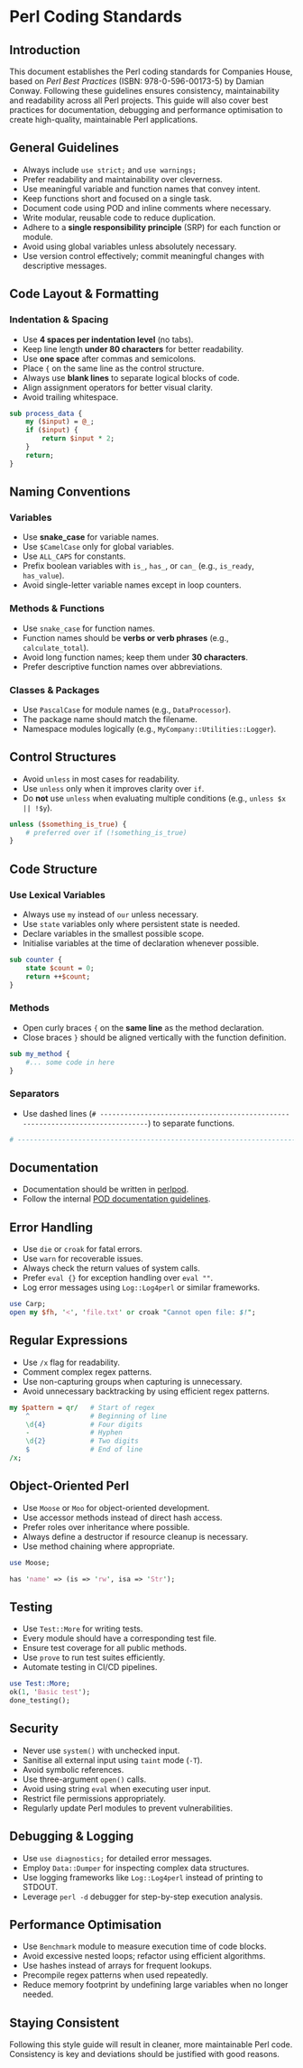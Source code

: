# Perl Coding Standards

## Introduction

This document establishes the Perl coding standards for Companies House,
based on *Perl Best Practices* (ISBN: 978-0-596-00173-5) by Damian Conway.
Following these guidelines ensures consistency, maintainability and
readability across all Perl projects. This guide will also cover best
practices for documentation, debugging and performance optimisation to
create high-quality, maintainable Perl applications.

## General Guidelines

- Always include `use strict;` and `use warnings;`
- Prefer readability and maintainability over cleverness.
- Use meaningful variable and function names that convey intent.
- Keep functions short and focused on a single task.
- Document code using POD and inline comments where necessary.
- Write modular, reusable code to reduce duplication.
- Adhere to a **single responsibility principle** (SRP) for each function or
  module.
- Avoid using global variables unless absolutely necessary.
- Use version control effectively; commit meaningful changes with
  descriptive messages.

## Code Layout & Formatting

### Indentation & Spacing

- Use **4 spaces per indentation level** (no tabs).
- Keep line length **under 80 characters** for better readability.
- Use **one space** after commas and semicolons.
- Place `{` on the same line as the control structure.
- Always use **blank lines** to separate logical blocks of code.
- Align assignment operators for better visual clarity.
- Avoid trailing whitespace.

```perl
sub process_data {
    my ($input) = @_;
    if ($input) {
        return $input * 2;
    }
    return;
}
```

## Naming Conventions

### Variables

- Use **snake_case** for variable names.
- Use `$CamelCase` only for global variables.
- Use `ALL_CAPS` for constants.
- Prefix boolean variables with `is_`, `has_`, or `can_` (e.g., `is_ready`,
  `has_value`).
- Avoid single-letter variable names except in loop counters.

### Methods & Functions

- Use `snake_case` for function names.
- Function names should be **verbs or verb phrases** (e.g.,
  `calculate_total`).
- Avoid long function names; keep them under **30 characters**.
- Prefer descriptive function names over abbreviations.

### Classes & Packages

- Use `PascalCase` for module names (e.g., `DataProcessor`).
- The package name should match the filename.
- Namespace modules logically (e.g., `MyCompany::Utilities::Logger`).

## Control Structures

- Avoid `unless` in most cases for readability.
- Use `unless` only when it improves clarity over `if`.
- Do **not** use `unless` when evaluating multiple conditions (e.g.,
  `unless $x || !$y`).

```perl
unless ($something_is_true) {
    # preferred over if (!something_is_true)
}
```

## Code Structure

### Use Lexical Variables

- Always use `my` instead of `our` unless necessary.
- Use `state` variables only where persistent state is needed.
- Declare variables in the smallest possible scope.
- Initialise variables at the time of declaration whenever possible.

```perl
sub counter {
    state $count = 0;
    return ++$count;
}
```

### Methods

- Open curly braces `{` on the **same line** as the method declaration.
- Close braces `}` should be aligned vertically with the function
  definition.

```perl
sub my_method {
    #... some code in here
}
```

### Separators

- Use dashed lines (`# ------------------------------------------------------------------------------`)
  to separate functions.

```perl
# ------------------------------------------------------------------------------
```

## Documentation

- Documentation should be written in [perlpod](http://perldoc.perl.org/perlpod.html).
- Follow the internal [POD documentation guidelines](../tools/perlpod.md).

## Error Handling

- Use `die` or `croak` for fatal errors.
- Use `warn` for recoverable issues.
- Always check the return values of system calls.
- Prefer `eval {}` for exception handling over `eval ""`.
- Log error messages using `Log::Log4perl` or similar frameworks.

```perl
use Carp;
open my $fh, '<', 'file.txt' or croak "Cannot open file: $!";
```

## Regular Expressions

- Use `/x` flag for readability.
- Comment complex regex patterns.
- Use non-capturing groups when capturing is unnecessary.
- Avoid unnecessary backtracking by using efficient regex patterns.

```perl
my $pattern = qr/   # Start of regex
    ^               # Beginning of line
    \d{4}           # Four digits
    -               # Hyphen
    \d{2}           # Two digits
    $               # End of line
/x;
```

## Object-Oriented Perl

- Use `Moose` or `Moo` for object-oriented development.
- Use accessor methods instead of direct hash access.
- Prefer roles over inheritance where possible.
- Always define a destructor if resource cleanup is necessary.
- Use method chaining where appropriate.

```perl
use Moose;

has 'name' => (is => 'rw', isa => 'Str');
```

## Testing

- Use `Test::More` for writing tests.
- Every module should have a corresponding test file.
- Ensure test coverage for all public methods.
- Use `prove` to run test suites efficiently.
- Automate testing in CI/CD pipelines.

```perl
use Test::More;
ok(1, 'Basic test');
done_testing();
```

## Security

- Never use `system()` with unchecked input.
- Sanitise all external input using `taint` mode (`-T`).
- Avoid symbolic references.
- Use three-argument `open()` calls.
- Avoid using string `eval` when executing user input.
- Restrict file permissions appropriately.
- Regularly update Perl modules to prevent vulnerabilities.

## Debugging & Logging

- Use `use diagnostics;` for detailed error messages.
- Employ `Data::Dumper` for inspecting complex data structures.
- Use logging frameworks like `Log::Log4perl` instead of printing to STDOUT.
- Leverage `perl -d` debugger for step-by-step execution analysis.

## Performance Optimisation

- Use `Benchmark` module to measure execution time of code blocks.
- Avoid excessive nested loops; refactor using efficient algorithms.
- Use hashes instead of arrays for frequent lookups.
- Precompile regex patterns when used repeatedly.
- Reduce memory footprint by undefining large variables when no longer
  needed.

## Staying Consistent

Following this style guide will result in cleaner, more maintainable Perl
code. Consistency is key and deviations should be justified with good
reasons.
